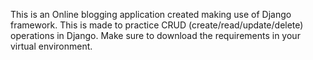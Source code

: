 This is an Online blogging application created making use of Django framework.
This is made to practice CRUD (create/read/update/delete) operations in Django.
Make sure to download the requirements in your virtual environment.
